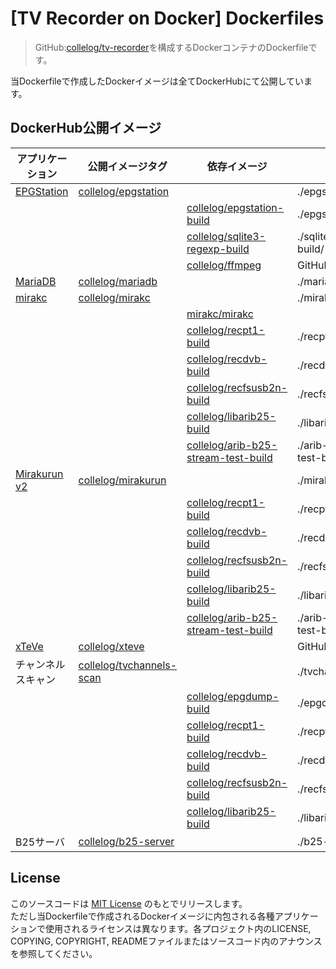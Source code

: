 # [TV Recorder on Docker] Dockerfiles
>GitHub:[collelog/tv-recorder](https://github.com/collelog/tv-recorder)を構成するDockerコンテナのDockerfileです。

当Dockerfileで作成したDockerイメージは全てDockerHubにて公開しています。  

## DockerHub公開イメージ
| アプリケーション | 公開イメージタグ | 依存イメージ | Dockerfile |
| ---- | ---- | ---- | ---- |
| [EPGStation](https://github.com/l3tnun/EPGStation) | [collelog/epgstation](https://hub.docker.com/r/collelog/epgstation) | | ./epgstation/ |
| | | [collelog/epgstation-build](https://hub.docker.com/r/collelog/epgstation-build) | ./epgstation-build/ |
| | | [collelog/sqlite3-regexp-build](https://hub.docker.com/r/collelog/sqlite3-regexp-build) | ./sqlite3-regexp-build/ |
| | | [collelog/ffmpeg](https://hub.docker.com/r/collelog/ffmpeg) | GitHub:[collelog/ffmpeg](https://github.com/collelog/ffmpeg) |
| [MariaDB](https://mariadb.org/) | [collelog/mariadb](https://hub.docker.com/r/collelog/mariadb) |  | ./mariadb/ |
| [mirakc](https://github.com/mirakc/mirakc) | [collelog/mirakc](https://hub.docker.com/r/collelog/mirakc) |  | ./mirakc/ |
| | | [mirakc/mirakc](https://hub.docker.com/r/mirakc/mirakc) | |
| | | [collelog/recpt1-build](https://hub.docker.com/r/collelog/recpt1-build) | ./recpt1-build/ |
| | | [collelog/recdvb-build](https://hub.docker.com/r/collelog/recdvb-build) | ./recdvb-build/ |
| | | [collelog/recfsusb2n-build](https://hub.docker.com/r/collelog/recfsusb2n-build) | ./recfsusb2n-build/ |
| | | [collelog/libarib25-build](https://hub.docker.com/r/collelog/libarib25-build) | ./libarib25-build/ |
| | | [collelog/arib-b25-stream-test-build](https://hub.docker.com/r/collelog/arib-b25-stream-test-build) | ./arib-b25-stream-test-build/ |
| [Mirakurun v2](https://github.com/Chinachu/Mirakurun) | [collelog/mirakurun](https://hub.docker.com/r/collelog/mirakurun) | | ./mirakurun/ |
| | | [collelog/recpt1-build](https://hub.docker.com/r/collelog/recpt1-build) | ./recpt1-build/ |
| | | [collelog/recdvb-build](https://hub.docker.com/r/collelog/recdvb-build) | ./recdvb-build/ |
| | | [collelog/recfsusb2n-build](https://hub.docker.com/r/collelog/recfsusb2n-build) | ./recfsusb2n-build/ |
| | | [collelog/libarib25-build](https://hub.docker.com/r/collelog/libarib25-build) | ./libarib25-build/ |
| | | [collelog/arib-b25-stream-test-build](https://hub.docker.com/r/collelog/arib-b25-stream-test-build) | ./arib-b25-stream-test-build/ |
| [xTeVe](https://xteve.de/) | [collelog/xteve](https://hub.docker.com/r/collelog/xteve) | | GitHub:[collelog/xteve](https://github.com/collelog/xteve) |
| チャンネルスキャン | [collelog/tvchannels-scan](https://hub.docker.com/r/collelog/tvchannels-scan) | | ./tvchannels-scan/ || | | [collelog/recpt1-build](https://hub.docker.com/r/collelog/recpt1-build) | ./recpt1-build/ |
| | | [collelog/epgdump-build](https://hub.docker.com/r/collelog/epgdump-build) | ./epgdump-build/ |
| | | [collelog/recpt1-build](https://hub.docker.com/r/collelog/recpt1-build) | ./recpt1-build/ |
| | | [collelog/recdvb-build](https://hub.docker.com/r/collelog/recdvb-build) | ./recdvb-build/ |
| | | [collelog/recfsusb2n-build](https://hub.docker.com/r/collelog/recfsusb2n-build) | ./recfsusb2n-build/ |
| | | [collelog/libarib25-build](https://hub.docker.com/r/collelog/libarib25-build) | ./libarib25-build/ |
| B25サーバ | [collelog/b25-server](https://hub.docker.com/r/collelog/b25-server) | | ./b25-server/ |

## License
このソースコードは [MIT License](https://github.com/collelog/tv-recorder-dockerfile/blob/master/LICENSE) のもとでリリースします。  
ただし当Dockerfileで作成されるDockerイメージに内包される各種アプリケーションで使用されるライセンスは異なります。各プロジェクト内のLICENSE, COPYING, COPYRIGHT, READMEファイルまたはソースコード内のアナウンスを参照してください。
